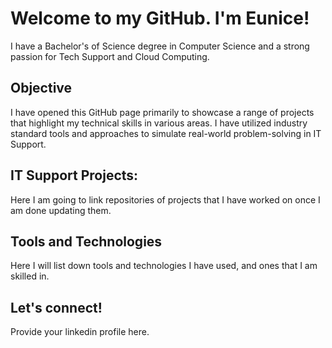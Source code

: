 # Welcome to my GitHub. I'm Eunice!
I have a Bachelor's of Science degree in Computer Science and a strong passion for Tech Support and Cloud Computing.

## Objective
I have opened this GitHub page primarily to showcase a range of projects that highlight my technical skills in various areas. I have utilized industry standard tools and approaches to simulate real-world problem-solving in IT Support.
## IT Support Projects:
Here I am going to link repositories of projects that I have worked on once I am done updating them.

## Tools and Technologies
Here I will list down tools and technologies I have used, and ones that I am skilled in.

## Let's connect!
Provide your linkedin profile here.
<!--
**Eunice-Kamore/Eunice-Kamore** is a ✨ _special_ ✨ repository because its `README.md` (this file) appears on your GitHub profile.

Here are some ideas to get you started:

- 🔭 I’m currently working on ...
- 🌱 I’m currently learning ...
- 👯 I’m looking to collaborate on ...
- 🤔 I’m looking for help with ...
- 💬 Ask me about ...
- 📫 How to reach me: ...
- 😄 Pronouns: ...
- ⚡ Fun fact: ...
-->

